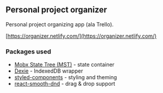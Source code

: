 ## Personal project organizer

Personal project organizing app (ala Trello).

[https://organizer.netlify.com/](https://organizer.netlify.com/)

### Packages used

- [Mobx State Tree (MST)](https://github.com/mobxjs/mobx-state-tree) - state container
- [Dexie](https://github.com/dfahlander/Dexie.js) - IndexedDB wrapper
- [styled-components](https://github.com/styled-components/styled-components) - styling and theming
- [react-smooth-dnd](https://github.com/kutlugsahin/react-smooth-dnd) - drag & drop support
